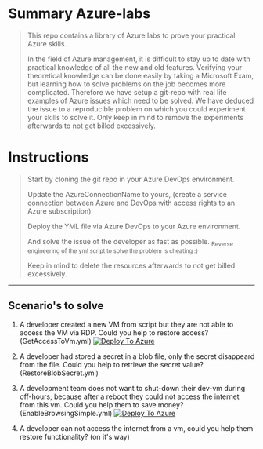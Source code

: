 # Summary Azure-labs
> This repo contains a library of Azure labs to prove your practical Azure skills.
>
> In the field of Azure management, it is difficult to stay up to date with practical knowledge of all the new and old features. Verifying your theoretical knowledge can be done easily by taking a Microsoft Exam, but learning how to solve problems on the job becomes more complicated. 
Therefore we have setup a git-repo with real life examples of Azure issues which need to be solved. We have deduced the issue to a reproducible problem on which you could experiment your skills to solve it. 
Only keep in mind to remove the experiments afterwards to not get billed excessively.
>

# Instructions
> Start by cloning the git repo in your Azure DevOps environment.
>
> Update the AzureConnectionName to yours, (create a service connection between Azure and DevOps with access rights to an Azure subscription) 
>
> Deploy the YML file via Azure DevOps to your Azure environment. 
>
> And solve the issue of the developer as fast as possible. <sub>Reverse engineering of the yml script to solve the problem is cheating :) </sub>
>
> Keep in mind to delete the resources afterwards to not get billed excessively.

---
Scenario's to solve 
---
1) A developer created a new VM from script but they are not able to access the VM via RDP. Could you help to restore access? (GetAccessToVm.yml)
[![Deploy To Azure](https://aka.ms/deploytoazurebutton)](https%3A%2F%2Fraw.githubusercontent.com%2Fcloudsandboxes%2FAzure-labs%2Fmaster%2FEnableBrowsingSimple.yml)

2) A developer had stored a secret in a blob file, only the secret disappeard from the file. Could you help to retrieve the secret value? (RestoreBlobSecret.yml) 
3) A development team does not want to shut-down their dev-vm during off-hours, because after a reboot they could not access the internet from this vm. Could you help them to save money?  (EnableBrowsingSimple.yml) 
[![Deploy To Azure](https://aka.ms/deploytoazurebutton)](https%3A%2F%2Fraw.githubusercontent.com%2Fcloudsandboxes%2FAzure-labs%2Fmaster%2FUnable-to-reboot-vm.json)



5) A developer can not access the internet from a vm, could you help them restore functionality? (on it's way)  



